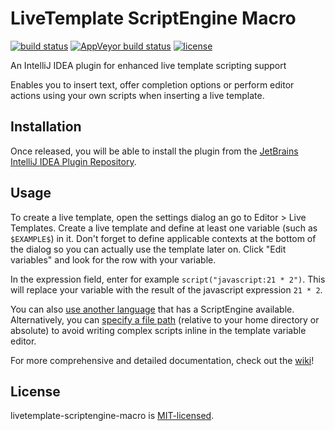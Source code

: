 # LiveTemplate ScriptEngine Macro

[![build status](https://img.shields.io/travis/jeysal/livetemplate-scriptengine-macro.svg?style=flat-square)](https://travis-ci.org/jeysal/livetemplate-scriptengine-macro)
[![AppVeyor build status](https://img.shields.io/appveyor/ci/jeysal/livetemplate-scriptengine-macro.svg?style=flat-square&label=windows+build)](https://ci.appveyor.com/project/jeysal/livetemplate-scriptengine-macro)
[![license](https://img.shields.io/github/license/jeysal/livetemplate-scriptengine-macro.svg?style=flat-square)](https://github.com/jeysal/livetemplate-scriptengine-macro/blob/master/LICENSE)

An IntelliJ IDEA plugin for enhanced live template scripting support

Enables you to insert text, offer completion options or perform editor actions using your own scripts when inserting a live template.

## Installation

Once released, you will be able to install the plugin from the [JetBrains IntelliJ IDEA Plugin Repository](https://plugins.jetbrains.com/).

## Usage

To create a live template, open the settings dialog an go to Editor > Live Templates.
Create a live template and define at least one variable (such as `$EXAMPLE$`) in it.
Don't forget to define applicable contexts at the bottom of the dialog so you can actually use the template later on.
Click "Edit variables" and look for the row with your variable.

In the expression field, enter for example `script("javascript:21 * 2")`.
This will replace your variable with the result of the javascript expression `21 * 2`.

You can also [use another language](https://github.com/jeysal/livetemplate-scriptengine-macro/wiki/Defining-a-script#languages) that has a ScriptEngine available.
Alternatively, you can [specify a file path](https://github.com/jeysal/livetemplate-scriptengine-macro/wiki/Defining-a-script#script-from-a-file) (relative to your home directory or absolute)
to avoid writing complex scripts inline in the template variable editor.

For more comprehensive and detailed documentation, check out the [wiki](https://github.com/jeysal/livetemplate-scriptengine-macro/wiki)!

## License

livetemplate-scriptengine-macro is [MIT-licensed](https://github.com/jeysal/livetemplate-scriptengine-macro/blob/master/LICENSE).
